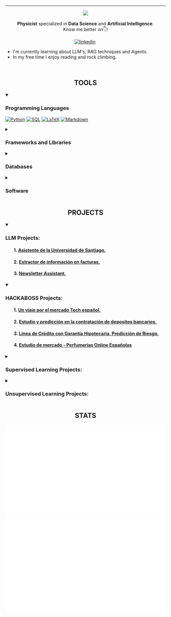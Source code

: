 ---
<p align="center" >
  <a href="https://github.com/DenverCoder1/readme-typing-svg"><img src="https://readme-typing-svg.demolab.com?font=Caveat&pause=0&color=27F79A&size=35&duration=3500&center=true&vCenter=true&width=600&height=100&lines=Hello+everyone!;I'm+Urko;Welcome+to+my+Github!"></a>
</p>

<p align="center"> <strong>Physicist</strong> specialized in <strong>Data Science</strong> and <strong>Artificial Intelligence</strong>.<br /> Know me better on👇!</p>
<p align="center">
   <a href="https://www.linkedin.com/in/urkoregueiro" target="_blank" style='margin-right:4px'> 
      <img align="center" src="https://www.svgrepo.com/show/353999/linkedin.svg" alt="linkedin" height="100px" width="100px" /> 
   </a>
</p>


- <span>I'm currently learning about LLM's, RAG techniques and Agents.</span>
- <span>In my free time I enjoy reading and rock climbing.</span>
<br>

<h2 align="center" >TOOLS</h2>

<details open> 
  <summary><h3>Programming Languages</h3></summary>
  <p> 
    <a href="https://www.python.org"><img alt="Python" src="https://cdn.jsdelivr.net/gh/devicons/devicon@latest/icons/python/python-original-wordmark.svg" width="60" height="60"></a>
    <a href="#"><img alt="SQL" src="https://cdn.jsdelivr.net/gh/devicons/devicon@latest/icons/azuresqldatabase/azuresqldatabase-original.svg" width="60" height="60"></a>
    <a href="https://www.latex-project.org"><img alt="LaTeX" src="https://devicon-website.vercel.app/api/latex/original.svg?color=%232EAB6B" width="60" height="60"></a>
    <a href="#"><img alt="Markdown" src="https://devicon-website.vercel.app/api/markdown/original.svg?color=%23AB2CD8" width="60" height="60"></a>
  </p>
  </details>
  
<details> 
  <summary><h3>Frameworks and Libraries</h3></summary>
  <p> 
    <a href="https://numpy.org/"><img alt="NumPy" src="https://devicon-website.vercel.app/api/numpy/original-wordmark.svg?color=%2300D6F4" width="60" height="60"></a>
    <a href="https://pandas.pydata.org/"><img alt="Pandas" src="https://devicon-website.vercel.app/api/pandas/original-wordmark.svg?color=%23B6BC41" width="60" height="60"></a>
    <a href="https://scipy.org/"><img alt="SciPy" src="https://docs.scipy.org/doc/scipy/_static/logo.svg" width="60" height="60"></a>  
    <a href="https://matplotlib.org/"><img alt="Matplotlib" src="https://cdn.jsdelivr.net/gh/devicons/devicon@latest/icons/matplotlib/matplotlib-original-wordmark.svg" width="60" height="60"></a>
    <a href="https://seaborn.pydata.org/"><img alt="Seaborn" src="https://seaborn.pydata.org/_images/logo-tall-lightbg.svg" width="60" height="60"></a>    
    <a href="https://plotly.com/"><img alt="Plotly" src="https://cdn.jsdelivr.net/gh/devicons/devicon@latest/icons/plotly/plotly-original-wordmark.svg" width="60" height="60"></a>
    <a href="https://www.selenium.dev/"><img alt="selenium" src="https://devicon-website.vercel.app/api/selenium/original.svg" width="60" height="60"></a>
    <a href="https://opencv.org/"><img alt="OpenCV" src="https://devicon-website.vercel.app/api/opencv/plain-wordmark.svg?color=%2342D636" width="60" height="60"></a><br> 
    <a href="https://scikit-learn.org/"><img alt="scikitlearn" src="https://cdn.jsdelivr.net/gh/devicons/devicon@latest/icons/scikitlearn/scikitlearn-original.svg" width="60" height="60"></a>
    <a href="https://www.tensorflow.org/"><img alt="TensorFlow" src="https://devicon-website.vercel.app/api/tensorflow/original-wordmark.svg?color=%23FF6F00" width="60" height="60"></a>    
    <a href="https://keras.io/"><img alt="keras" src="https://cdn.jsdelivr.net/gh/devicons/devicon@latest/icons/keras/keras-original-wordmark.svg" width="60" height="60"></a>
    <a href="https://pytorch.org/"><img alt="PyTorch" src="https://devicon-website.vercel.app/api/pytorch/plain-wordmark.svg" width="60" height="60"></a>
    <a href="https://www.langchain.com/"><img alt="LangChain" src="https://encrypted-tbn0.gstatic.com/images?q=tbn:ANd9GcShzp30XASXzPGrU2z1yjrI5WUriI-Iz2N1jw&s" width="60" height="60"></a>
    <a href="https://fastapi.tiangolo.com/"><img alt="FastAPI" src="https://devicon-website.vercel.app/api/fastapi/plain-wordmark.svg?color=%234BDCCF" width="60" height="60"></a>
    <a href="https://streamlit.io/"><img alt="Streamlit" src="https://cdn.jsdelivr.net/gh/devicons/devicon@latest/icons/streamlit/streamlit-plain-wordmark.svg" width="60" height="60"></a>    
    <a href="#"><img alt="GitHub Actions" src="https://cdn.jsdelivr.net/gh/devicons/devicon@latest/icons/githubactions/githubactions-original.svg" width="60" height="60"></a>
  </p>
  </details>

<details> 
  <summary><h3>Databases</h3></summary>
  <p> 
    <a href="https://www.mysql.com"><img alt="MySQL" src="https://cdn.jsdelivr.net/gh/devicons/devicon@latest/icons/mysql/mysql-original-wordmark.svg"  width="60" height="60"></a>
    <a href="https://www.trychroma.com/"><img alt="ChromaDB" src="https://docs.trychroma.com/img/chroma.svg" width="60" height="60"></a>
    <a href="https://qdrant.tech/"><img alt="Qdrant" src="https://avatars.githubusercontent.com/u/73504361?s=48&v=4" width="60" height="60"></a>
  </p>
  </details>

<details> 
  <summary><h3>Software</h3></summary>
  <p> 
    <a href="https://git-scm.com/"><img alt="Git" src="https://cdn.jsdelivr.net/gh/devicons/devicon@latest/icons/git/git-plain-wordmark.svg"  width="60" height="60"></a>
    <a href="https://www.docker.com/"><img alt="Docker" src="https://devicon-website.vercel.app/api/docker/plain-wordmark.svg" width="60" height="60"></a>
    <a href="https://www.jetbrains.com/es-es/pycharm/"><img alt="Pycharm" src="https://devicon-website.vercel.app/api/pycharm/original-wordmark.svg" width="60" height="60"></a>
    <a href="https://jupyter.org/"><img alt="Jupyter" src="https://cdn.jsdelivr.net/gh/devicons/devicon@latest/icons/jupyter/jupyter-original-wordmark.svg" width="60" height="60"></a>
    <a href="https://www.microsoft.com/es-es/power-platform/products/power-bi/"><img alt="power-bi" src="https://github.com/microsoft/PowerBI-Icons/blob/main/SVG/Power-BI.svg" width="60" height="60"></a>
  </p>
  </details>

<h2 align="center">PROJECTS</h2>

<details open>
  <summary><h3>LLM Projects:</h3></summary>
  <h4>&nbsp;&nbsp;&nbsp;&nbsp;&nbsp;&nbsp;&nbsp; 1. <a href="https://github.com/UrkoRegueiro/usc_assistant/blob/master/README.md">Asistente de la Universidad de Santiago.</a></h4>
  <h4>&nbsp;&nbsp;&nbsp;&nbsp;&nbsp;&nbsp;&nbsp; 2. <a href="https://github.com/UrkoRegueiro/bill-info-extractor/blob/master/README.md">Extractor de información en facturas.</a></h4>
  <h4>&nbsp;&nbsp;&nbsp;&nbsp;&nbsp;&nbsp;&nbsp; 3. <a href="https://urkoregueiro.github.io/web-assistant/">Newsletter Assistant.</a></h4>
</details>

<details open>
  <summary><h3>HACKABOSS Projects:</h3></summary>
  <h4>&nbsp;&nbsp;&nbsp;&nbsp;&nbsp;&nbsp;&nbsp; 1. <a href="https://github.com/UrkoRegueiro/IT_Job_Spain_Project/blob/main/README.md">Un viaje por el mercado Tech español.</a></h4>
  <h4>&nbsp;&nbsp;&nbsp;&nbsp;&nbsp;&nbsp;&nbsp; 2. <a href="https://github.com/UrkoRegueiro/Prediccion-contratacion-depositos/blob/master/README.md">Estudio y predicción en la contratación de depositos bancarios.</a></h4>
  <h4>&nbsp;&nbsp;&nbsp;&nbsp;&nbsp;&nbsp;&nbsp; 3. <a href="https://github.com/UrkoRegueiro/HELOC_Project/blob/main/README.md">Línea de Crédito con Garantía Hipotecaria. Predicción de Riesgo.</a></h4>
  <h4>&nbsp;&nbsp;&nbsp;&nbsp;&nbsp;&nbsp;&nbsp; 4. <a href="https://github.com/UrkoRegueiro/ETL-Analisis_Perfumerias_Online/blob/main/README.md">Estudio de mercado - Perfumerías Online Españolas</a></h4>
</details>

<details close>
  <summary><h3>Supervised Learning Projects:</h3></summary>
  <h4>&nbsp;&nbsp;&nbsp;&nbsp;&nbsp;&nbsp;&nbsp; 1. <a href="https://github.com/UrkoRegueiro/Cardiovascular_Disease_Prediction/blob/main/README.md">Cardiovascular disease prediction using classification algorithms</a></h4>
  <h4>&nbsp;&nbsp;&nbsp;&nbsp;&nbsp;&nbsp;&nbsp; 2. <a href="https://github.com/UrkoRegueiro/Offensive_Language_Detection/blob/main/offensive_language_detection.ipynb">Offensive Language detection using NLP</a></h4>
  <h4>&nbsp;&nbsp;&nbsp;&nbsp;&nbsp;&nbsp;&nbsp; 3. <a href="https://github.com/UrkoRegueiro/Dog_Breed_Recognition/blob/main/README.md">Dog Breed Recognition using CNN</a></h4>
  <h4>&nbsp;&nbsp;&nbsp;&nbsp;&nbsp;&nbsp;&nbsp; 4. <a href="https://github.com/UrkoRegueiro/Car_Price_Prediction/blob/main/car_price_prediction.ipynb">Car price prediction using Regression algorithms</a></h4>
  <h4>&nbsp;&nbsp;&nbsp;&nbsp;&nbsp;&nbsp;&nbsp; 5. <a href="https://github.com/UrkoRegueiro/Diabetes_Prediction/blob/main/Diabetes_Study.ipynb">Diabetes prediction using classification algorithms</a></h4>
</details>

<details close>
  <summary><h3>Unsupervised Learning Projects:</h3></summary>
  <h4>&nbsp;&nbsp;&nbsp;&nbsp;&nbsp;&nbsp;&nbsp; 1. <a href="https://github.com/UrkoRegueiro/Client_Segmentation/blob/main/customer_segmentation.ipynb">Credit Card Client Segmentation Project</a></h4>
  <h4>&nbsp;&nbsp;&nbsp;&nbsp;&nbsp;&nbsp;&nbsp; 2. <a href="https://github.com/UrkoRegueiro/Wine_Clustering/blob/main/Wine_clustering.ipynb">Wine Clustering Analysis</a></h4>
</details>

<h2 align="center">STATS</h2>

<div align="center">
  
  ![](https://raw.githubusercontent.com/UrkoRegueiro/github-stats-transparent/output/generated/overview.svg)
  ![](https://raw.githubusercontent.com/UrkoRegueiro/github-stats-transparent/output/generated/languages.svg)
  
</div>
